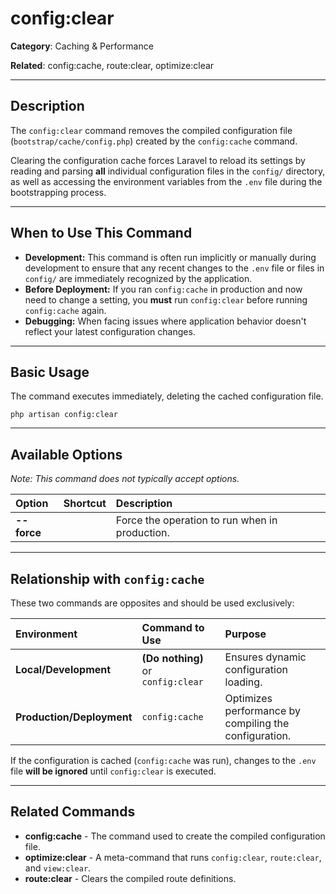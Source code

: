 # config:clear

**Category**: Caching & Performance

**Related**: config:cache, route:clear, optimize:clear

---

## Description

The `config:clear` command removes the compiled configuration file (`bootstrap/cache/config.php`) created by the `config:cache` command.

Clearing the configuration cache forces Laravel to reload its settings by reading and parsing **all** individual configuration files in the `config/` directory, as well as accessing the environment variables from the `.env` file during the bootstrapping process.

---

## When to Use This Command

- **Development:** This command is often run implicitly or manually during development to ensure that any recent changes to the `.env` file or files in `config/` are immediately recognized by the application.
- **Before Deployment:** If you ran `config:cache` in production and now need to change a setting, you **must** run `config:clear` before running `config:cache` again.
- **Debugging:** When facing issues where application behavior doesn't reflect your latest configuration changes.

---

## Basic Usage

The command executes immediately, deleting the cached configuration file.

`php artisan config:clear`

---

## Available Options

*Note: This command does not typically accept options.*

| Option | Shortcut | Description |
| :--- | :--- | :--- |
| **--force** | | Force the operation to run when in production. |

---

## Relationship with `config:cache`

These two commands are opposites and should be used exclusively:

| Environment | Command to Use | Purpose |
| :--- | :--- | :--- |
| **Local/Development** | **(Do nothing)** or `config:clear` | Ensures dynamic configuration loading. |
| **Production/Deployment** | `config:cache` | Optimizes performance by compiling the configuration. |

If the configuration is cached (`config:cache` was run), changes to the `.env` file **will be ignored** until `config:clear` is executed.

---

## Related Commands

- **config:cache** - The command used to create the compiled configuration file.
- **optimize:clear** - A meta-command that runs `config:clear`, `route:clear`, and `view:clear`.
- **route:clear** - Clears the compiled route definitions.
